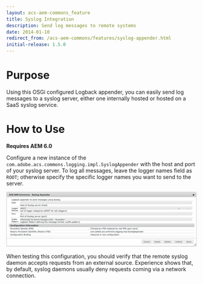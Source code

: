 ```yaml
---
layout: acs-aem-commons_feature
title: Syslog Integration
description: Send log messages to remote systems
date: 2014-01-10
redirect_from: /acs-aem-commons/features/syslog-appender.html
initial-release: 1.5.0
---
```


# Purpose

Using this OSGi configured Logback appender, you can easily send log messages to a syslog server, either one internally hosted or hosted on a SaaS syslog service.

# How to Use

**Requires AEM 6.0**

Configure a new instance of the `com.adobe.acs.commons.logging.impl.SyslogAppender` with the host and port of your syslog server. To log all messages, leave the logger names field as `ROOT`; otherwise specify the specific logger names you want to send to the server.

![syslog configuration](images/config.png)

When testing this configuration, you should verify that the remote syslog daemon accepts requests from an external source. Experience shows that, by default, syslog daemons usually deny requests coming via a network connection.